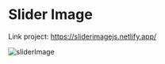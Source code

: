 # Slider Image
 Link project: https://sliderimagejs.netlify.app/
 
 ![sliderImage](https://user-images.githubusercontent.com/46694915/159165757-17821cdc-9f3f-4ebb-8c84-5720c31e86d2.jpeg)
